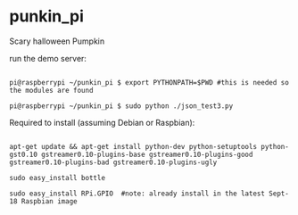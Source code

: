 punkin_pi
=========

Scary halloween Pumpkin

run the demo server:

<code>
pi@raspberrypi ~/punkin_pi $ export PYTHONPATH=$PWD #this is needed so the modules are found
</code>

<code>
pi@raspberrypi ~/punkin_pi $ sudo python ./json_test3.py 
</code>

Required to install (assuming Debian or Raspbian):

<code>
apt-get update && apt-get install python-dev python-setuptools python-gst0.10 gstreamer0.10-plugins-base gstreamer0.10-plugins-good gstreamer0.10-plugins-bad gstreamer0.10-plugins-ugly
</code>

<code>
sudo easy_install bottle
</code>
<code>
sudo easy_install RPi.GPIO  #note: already install in the latest Sept-18 Raspbian image
</code>

